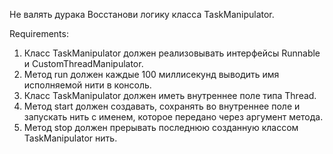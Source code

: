 Не валять дурака
Восстанови логику класса TaskManipulator.


Requirements:
1. Класс TaskManipulator должен реализовывать интерфейсы Runnable и CustomThreadManipulator.
2. Метод run должен каждые 100 миллисекунд выводить имя исполняемой нити в консоль.
3. Класс TaskManipulator должен иметь внутреннее поле типа Thread.
4. Метод start должен создавать, сохранять во внутреннее поле и запускать нить с именем, которое передано через аргумент метода.
5. Метод stop должен прерывать последнюю созданную классом TaskManipulator нить.
